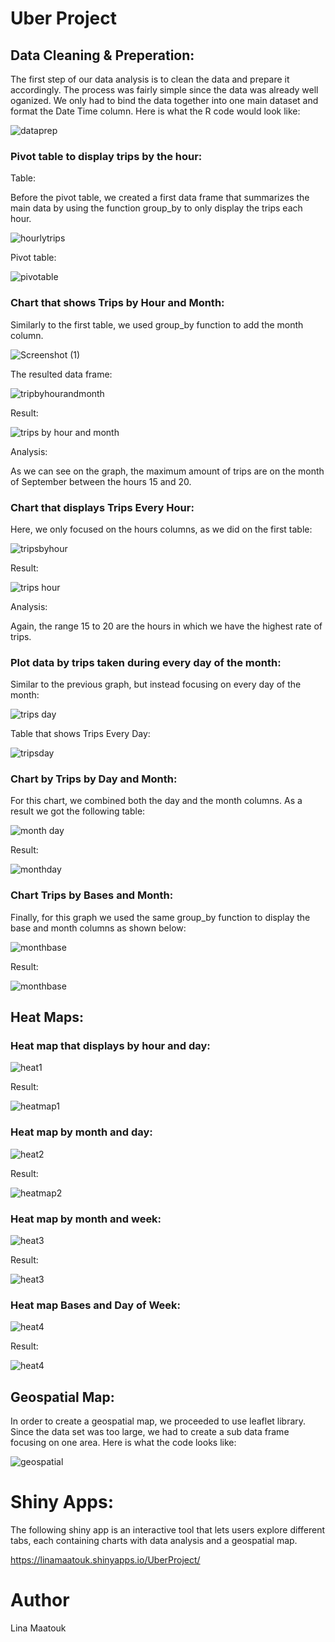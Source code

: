 # Uber Project

## Data Cleaning & Preperation:

The first step of our data analysis is to clean the data and prepare it accordingly. The process was fairly simple since the data was already well oganized. We only had to bind the data together into one main dataset and format the Date Time column. Here is what the R code would look like:

![dataprep](https://user-images.githubusercontent.com/118494394/234019161-97787443-39a6-4e99-a4d0-3f8a696d91ee.png)

### Pivot table to display trips by the hour:

Table:

Before the pivot table, we created a first data frame that summarizes the main data by using the function group_by to only display the trips each hour.

![hourlytrips](https://user-images.githubusercontent.com/118494394/234019266-dedf39a0-c5b2-4b50-bdc7-448673a7d2c7.png)

Pivot table:

![pivotable](https://user-images.githubusercontent.com/118494394/234021182-bb74fba3-06c5-4f93-b3c0-344980ac91a7.png)

### Chart that shows Trips by Hour and Month:

Similarly to the first table, we used group_by function to add the month column.

![Screenshot (1)](https://user-images.githubusercontent.com/118494394/234149354-4d8bf672-6ecc-4269-b477-5ed67dd70be5.png)

The resulted data frame:

![tripbyhourandmonth](https://user-images.githubusercontent.com/118494394/234021278-6c33160d-7a37-48a4-bf49-d7e78605084b.png)

Result:

![trips by hour and month](https://user-images.githubusercontent.com/118494394/234021405-9345db25-99af-4db1-8519-d8f1d397385f.png)

Analysis:

As we can see on the graph, the maximum amount of trips are on the month of September between the hours 15 and 20. 

### Chart that displays Trips Every Hour:

Here, we only focused on the hours columns, as we did on the first table:

![tripsbyhour](https://user-images.githubusercontent.com/118494394/234021605-468f02ba-aaea-4f46-b839-8a0a4b001299.png)

Result:

![trips hour](https://user-images.githubusercontent.com/118494394/234021496-1930424f-1304-4dda-89e4-ca0c481740d3.png)

Analysis:

Again, the range 15 to 20 are the hours in which we have the highest rate of trips.

### Plot data by trips taken during every day of the month:

Similar to the previous graph, but instead focusing on every day of the month:

![trips day](https://user-images.githubusercontent.com/118494394/234022188-f854b1c2-a942-41a0-89d7-452980be6885.png)

Table that shows Trips Every Day:

![tripsday](https://user-images.githubusercontent.com/118494394/234021921-a46c52dc-685b-4d6e-bc7e-7abce22e31f9.png)

### Chart by Trips by Day and Month:

For this chart, we combined both the day and the month columns. As a result we got the following table: 

![month day](https://user-images.githubusercontent.com/118494394/234021971-db4ff979-f71d-447d-9476-99a0029b0ce1.png)

Result:

![monthday](https://user-images.githubusercontent.com/118494394/234022312-4b9c0bb7-8797-4f82-89fb-cdf14aff3e07.png)

### Chart Trips by Bases and Month:

Finally, for this graph we used the same group_by function to display the base and month columns as shown below:

![monthbase](https://user-images.githubusercontent.com/118494394/234022003-3d88444e-8c9d-4e7d-8ccb-5049a9989ccc.png)

Result:

![monthbase](https://user-images.githubusercontent.com/118494394/234022392-1c4f270a-e6ce-4a9d-b7a6-5bde9e43361f.png)

## Heat Maps:

### Heat map that displays by hour and day:

![heat1](https://user-images.githubusercontent.com/118494394/234022826-867b9c5a-bfef-40b3-97ed-d0c7d2c25fe0.png)

Result:

![heatmap1](https://user-images.githubusercontent.com/118494394/234023127-81091448-2905-42c2-a66c-aff3a861329c.png)

### Heat map by month and day:

![heat2](https://user-images.githubusercontent.com/118494394/234022888-6847b77b-f7bf-4c83-b3ba-217162eded30.png)

Result:

![heatmap2](https://user-images.githubusercontent.com/118494394/234023171-ab836707-e6b1-4a14-a1d1-876eee65115b.png)

### Heat map by month and week:

![heat3](https://user-images.githubusercontent.com/118494394/234022946-4452947e-c2e7-4ae1-a12c-0987673015b8.png)

Result:

![heat3](https://user-images.githubusercontent.com/118494394/234023199-6dff6d44-e210-4fc9-b747-1e771d850de5.png)

### Heat map Bases and Day of Week:

![heat4](https://user-images.githubusercontent.com/118494394/234023002-5e4a55e9-ce95-4c6d-a5b8-fc24eb98a338.png)

Result:

![heat4](https://user-images.githubusercontent.com/118494394/234023278-9588242a-125a-44ab-a526-3876ab0542d5.png)


## Geospatial Map: 

In order to create a geospatial map, we proceeded to use leaflet library. Since the data set was too large, we had to create a sub data frame focusing on one area.
Here is what the code looks like:

![geospatial](https://user-images.githubusercontent.com/118494394/234440810-7133e30b-c4ca-4ced-8440-2ae046306148.png)


# Shiny Apps:

The following shiny app is an interactive tool that lets users explore different tabs, each containing charts with data analysis and a geospatial map. 

https://linamaatouk.shinyapps.io/UberProject/

# Author

Lina Maatouk
